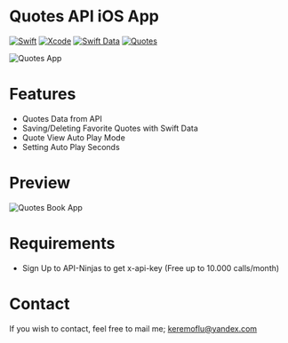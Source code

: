 # Quotes API iOS App

[![Swift](https://img.shields.io/badge/Swift-5-FF995A?labelColor=868686&style=flat&link=https://www.swift.org/)](https://www.swift.org/)
[![Xcode](https://img.shields.io/badge/Xcode-3D8ED9?style=flat&link=https://developer.apple.com/xcode//)](https://developer.apple.com/xcode/)
[![Swift Data](https://img.shields.io/badge/Swift%20Data-B8C3CC?style=flat&link=https://developer.apple.com/documentation/swiftdata)](https://developer.apple.com/documentation/swiftdata)
[![Quotes](https://img.shields.io/badge/Quotes-API-3CC161?labelColor=868686&style=flat&link=https://api-ninjas.com/api/quotes)](https://api-ninjas.com/api/quotes)

![Quotes App](https://github.com/keremoflu/Quotes-API-iOS-App/assets/4960295/29102fe0-f6ea-4a55-9c23-8e0a8fb98512)

# Features
* Quotes Data from API
* Saving/Deleting Favorite Quotes with Swift Data
* Quote View Auto Play Mode
* Setting Auto Play Seconds

# Preview
![Quotes Book App](https://github.com/keremoflu/Quotes-API-iOS-App/assets/4960295/9e8c8aaa-f3ac-4797-a1dc-996e8c98fd0c)

# Requirements
* Sign Up to API-Ninjas to get x-api-key (Free up to 10.000 calls/month)

# Contact
If you wish to contact, feel free to mail me; keremoflu@yandex.com
